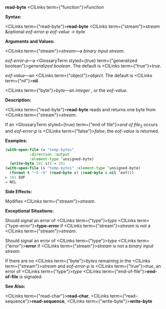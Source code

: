 **read-byte** <ClLinks  term={"function"}><i>Function</i></ClLinks> 



**Syntax:** 



<ClLinks  term={"read-byte"}><b>read-byte</b></ClLinks> <ClLinks  term={"stream"}><i>stream</i></ClLinks> &amp;optional *eof-error-p eof-value → byte* 



**Arguments and Values:** 



<ClLinks  term={"stream"}><i>stream</i></ClLinks>—a *binary input stream*. 



*eof-error-p*—a <GlossaryTerm styled={true} term={"generalized boolean"}><i>generalized boolean</i></GlossaryTerm>. The default is <ClLinks  term={"true"}><i>true</i></ClLinks>. 



*eof-value*—an <ClLinks  term={"object"}><i>object</i></ClLinks>. The default is <ClLinks  term={"nil"}><b>nil</b></ClLinks>. 



<ClLinks  term={"byte"}><i>byte</i></ClLinks>—an *integer* , or the *eof-value*. 



**Description:** 



<ClLinks  term={"read-byte"}><b>read-byte</b></ClLinks> reads and returns one byte from <ClLinks  term={"stream"}><i>stream</i></ClLinks>. 



If an <GlossaryTerm styled={true} term={"end of file"}><i>end of file</i></GlossaryTerm><sub>2</sub> occurs and *eof-error-p* is <ClLinks  term={"false"}><i>false</i></ClLinks>, the *eof-value* is returned. 



**Examples:**
```lisp
(with-open-file (s "temp-bytes" 
		   :direction :output 
		   :element-type ’unsigned-byte) 
  (write-byte 101 s)) → 101 
(with-open-file (s "temp-bytes" :element-type ’unsigned-byte) 
  (format t "~S ~S" (read-byte s) (read-byte s nil ’eof))) 
▷ 101 EOF 
→ NIL 
```
**Side Effects:** 



Modifies <ClLinks  term={"stream"}><i>stream</i></ClLinks>. 



**Exceptional Situations:** 



Should signal an error of <ClLinks  term={"type"}><i>type</i></ClLinks> <ClLinks  term={"type-error"}><b>type-error</b></ClLinks> if <ClLinks  term={"stream"}><i>stream</i></ClLinks> is not a <ClLinks  term={"stream"}><i>stream</i></ClLinks>. 



Should signal an error of <ClLinks  term={"type"}><i>type</i></ClLinks> <ClLinks  term={"error"}><b>error</b></ClLinks> if <ClLinks  term={"stream"}><i>stream</i></ClLinks> is not a *binary input stream*. 



If there are no <ClLinks  term={"byte"}><i>bytes</i></ClLinks> remaining in the <ClLinks  term={"stream"}><i>stream</i></ClLinks> and *eof-error-p* is <ClLinks  term={"true"}><i>true</i></ClLinks>, an error of <ClLinks  term={"type"}><i>type</i></ClLinks> <ClLinks  term={"end-of-file"}><b>end-of-file</b></ClLinks> is signaled. 



**See Also:** 



<ClLinks  term={"read-char"}><b>read-char</b></ClLinks>, <ClLinks  term={"read-sequence"}><b>read-sequence</b></ClLinks>, <ClLinks  term={"write-byte"}><b>write-byte</b></ClLinks> 







 



 



